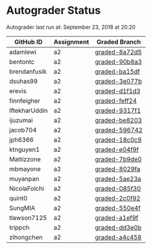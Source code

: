# Autograder Status
Autograder last run at: September 23, 2018 at 20:20

| GitHub ID | Assignment | Graded Branch |
|-----------|------------|---------------|
| adamlewi | a2 | [graded-8a72d5](https://github.com/Fall2018COMP401-001/a2-adamlewi/tree/graded-8a72d5) | 
| bentontc | a2 | [graded-90b8a3](https://github.com/Fall2018COMP401-001/a2-bentontc/tree/graded-90b8a3) | 
| brendanfusik | a2 | [graded-ba15df](https://github.com/Fall2018COMP401-001/a2-brendanfusik/tree/graded-ba15df) | 
| dsuhas99 | a2 | [graded-3e077b](https://github.com/Fall2018COMP401-001/a2-dsuhas99/tree/graded-3e077b) | 
| erevis | a2 | [graded-d1f1d3](https://github.com/Fall2018COMP401-001/a2-erevis/tree/graded-d1f1d3) | 
| finnfeigher | a2 | [graded-feff24](https://github.com/Fall2018COMP401-001/a2-finnfeigher/tree/graded-feff24) | 
| IftekharUddin | a2 | [graded-9317f1](https://github.com/Fall2018COMP401-001/a2-IftekharUddin/tree/graded-9317f1) | 
| ijuzumai | a2 | [graded-be8203](https://github.com/Fall2018COMP401-001/a2-ijuzumai/tree/graded-be8203) | 
| jacob704 | a2 | [graded-596742](https://github.com/Fall2018COMP401-001/a2-jacob704/tree/graded-596742) | 
| jph6366 | a2 | [graded-18c0c9](https://github.com/Fall2018COMP401-001/a2-jph6366/tree/graded-18c0c9) | 
| ktnguyen1 | a2 | [graded-e04f9f](https://github.com/Fall2018COMP401-001/a2-ktnguyen1/tree/graded-e04f9f) | 
| Mattizzone | a2 | [graded-7b9de0](https://github.com/Fall2018COMP401-001/a2-Mattizzone/tree/graded-7b9de0) | 
| mbmayone | a2 | [graded-8029fa](https://github.com/Fall2018COMP401-001/a2-mbmayone/tree/graded-8029fa) | 
| muyanpan | a2 | [graded-5ae23a](https://github.com/Fall2018COMP401-001/a2-muyanpan/tree/graded-5ae23a) | 
| NicolaFolchi | a2 | [graded-085f30](https://github.com/Fall2018COMP401-001/a2-NicolaFolchi/tree/graded-085f30) | 
| quint0 | a2 | [graded-2c0f92](https://github.com/Fall2018COMP401-001/a2-quint0/tree/graded-2c0f92) | 
| SungMIA | a2 | [graded-550e4f](https://github.com/Fall2018COMP401-001/a2-SungMIA/tree/graded-550e4f) | 
| tlawson7125 | a2 | [graded-a1ef9f](https://github.com/Fall2018COMP401-001/a2-tlawson7125/tree/graded-a1ef9f) | 
| trippch | a2 | [graded-dd3e0b](https://github.com/Fall2018COMP401-001/a2-trippch/tree/graded-dd3e0b) | 
| zihongchen | a2 | [graded-a4c458](https://github.com/Fall2018COMP401-001/a2-zihongchen/tree/graded-a4c458) | 
